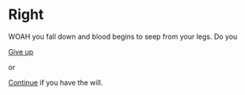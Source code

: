 # Right

WOAH you fall down and blood begins to seep from your legs. Do you

[Give up](dea.md)

or

[Continue](continue.md) if you have the will.